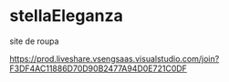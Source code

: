 # stellaEleganza
site de roupa

https://prod.liveshare.vsengsaas.visualstudio.com/join?F3DF4AC11886D70D90B2477A94D0E721C0DF
